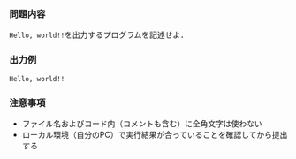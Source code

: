### 問題内容
`Hello, world!!`を出力するプログラムを記述せよ．


### 出力例
`Hello, world!!`  


### 注意事項

- ファイル名およびコード内（コメントも含む）に全角文字は使わない  
- ローカル環境（自分のPC）で実行結果が合っていることを確認してから提出する


